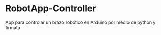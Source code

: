 # RobotApp-Controller
App para controlar un brazo robótico en Arduino por medio de python y firmata

